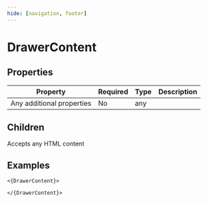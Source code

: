 ```yaml
---
hide: [navigation, footer]
---
```

# DrawerContent

## Properties

| Property | Required | Type | Description |
|----------|----------|------|-------------|
|Any additional properties|No|any||

## Children

Accepts any HTML content

## Examples

```
<{DrawerContent}>

</{DrawerContent}>
```
